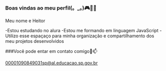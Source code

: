 ###  Boas vindas ao meu perfil(。_。)🎮💎🎲

Meu nome e Heitor

-Estou estudando no alura
-Estou me formando em linguagem JavaScript
-Utilizo esse espaçaço para minha organização e compartilhamento dos meu projetos desenvolvidos

###Você pode entar em contato comigo📮📫

00001090849031sp@al.educacao.sp.gov.br
